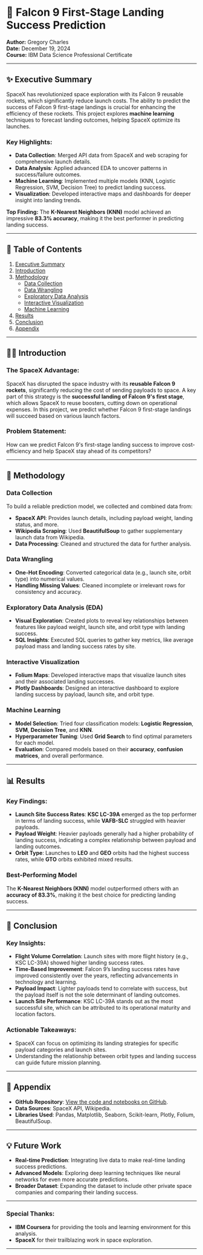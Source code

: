 # 🚀 Falcon 9 First-Stage Landing Success Prediction

**Author:** Gregory Charles  
**Date:** December 19, 2024  
**Course:** IBM Data Science Professional Certificate  

---

## ✨ Executive Summary

SpaceX has revolutionized space exploration with its Falcon 9 reusable rockets, which significantly reduce launch costs. The ability to predict the success of Falcon 9 first-stage landings is crucial for enhancing the efficiency of these rockets. This project explores **machine learning** techniques to forecast landing outcomes, helping SpaceX optimize its launches.

### Key Highlights:
- **Data Collection**: Merged API data from SpaceX and web scraping for comprehensive launch details.
- **Data Analysis**: Applied advanced EDA to uncover patterns in success/failure outcomes.
- **Machine Learning**: Implemented multiple models (KNN, Logistic Regression, SVM, Decision Tree) to predict landing success.
- **Visualization**: Developed interactive maps and dashboards for deeper insight into landing trends.

**Top Finding:** The **K-Nearest Neighbors (KNN)** model achieved an impressive **83.3% accuracy**, making it the best performer in predicting landing success.

---

## 📖 Table of Contents

1. [Executive Summary](#✨-executive-summary)
2. [Introduction](#-introduction)
3. [Methodology](#-methodology)
   - [Data Collection](#data-collection)
   - [Data Wrangling](#data-wrangling)
   - [Exploratory Data Analysis](#exploratory-data-analysis)
   - [Interactive Visualization](#interactive-visualization)
   - [Machine Learning](#machine-learning)
4. [Results](#results)
5. [Conclusion](#conclusion)
6. [Appendix](#appendix)

---

## 🧑‍🚀 Introduction

### The SpaceX Advantage:
SpaceX has disrupted the space industry with its **reusable Falcon 9 rockets**, significantly reducing the cost of sending payloads to space. A key part of this strategy is the **successful landing of Falcon 9's first stage**, which allows SpaceX to reuse boosters, cutting down on operational expenses. In this project, we predict whether Falcon 9 first-stage landings will succeed based on various launch factors.

### Problem Statement:
How can we predict Falcon 9's first-stage landing success to improve cost-efficiency and help SpaceX stay ahead of its competitors?

---

## 🔧 Methodology

### Data Collection
To build a reliable prediction model, we collected and combined data from:
- **SpaceX API**: Provides launch details, including payload weight, landing status, and more.
- **Wikipedia Scraping**: Used **BeautifulSoup** to gather supplementary launch data from Wikipedia.
- **Data Processing**: Cleaned and structured the data for further analysis.

### Data Wrangling
- **One-Hot Encoding**: Converted categorical data (e.g., launch site, orbit type) into numerical values.
- **Handling Missing Values**: Cleaned incomplete or irrelevant rows for consistency and accuracy.

### Exploratory Data Analysis (EDA)
- **Visual Exploration**: Created plots to reveal key relationships between features like payload weight, launch site, and orbit type with landing success.
- **SQL Insights**: Executed SQL queries to gather key metrics, like average payload mass and landing success rates by site.

### Interactive Visualization
- **Folium Maps**: Developed interactive maps that visualize launch sites and their associated landing successes.
- **Plotly Dashboards**: Designed an interactive dashboard to explore landing success by payload, launch site, and orbit type.

### Machine Learning
- **Model Selection**: Tried four classification models: **Logistic Regression**, **SVM**, **Decision Tree**, and **KNN**.
- **Hyperparameter Tuning**: Used **Grid Search** to find optimal parameters for each model.
- **Evaluation**: Compared models based on their **accuracy**, **confusion matrices**, and overall performance.

---

## 📊 Results

### Key Findings:
- **Launch Site Success Rates**: **KSC LC-39A** emerged as the top performer in terms of landing success, while **VAFB-SLC** struggled with heavier payloads.
- **Payload Weight**: Heavier payloads generally had a higher probability of landing success, indicating a complex relationship between payload and landing outcomes.
- **Orbit Type**: Launches to **LEO** and **GEO** orbits had the highest success rates, while **GTO** orbits exhibited mixed results.

### Best-Performing Model
The **K-Nearest Neighbors (KNN)** model outperformed others with an **accuracy of 83.3%**, making it the best choice for predicting landing success. 

---

## 🏁 Conclusion

### Key Insights:
- **Flight Volume Correlation**: Launch sites with more flight history (e.g., KSC LC-39A) showed higher landing success rates.
- **Time-Based Improvement**: Falcon 9’s landing success rates have improved consistently over the years, reflecting advancements in technology and learning.
- **Payload Impact**: Lighter payloads tend to correlate with success, but the payload itself is not the sole determinant of landing outcomes.
- **Launch Site Performance**: KSC LC-39A stands out as the most successful site, which can be attributed to its operational maturity and location factors.

### Actionable Takeaways:
- SpaceX can focus on optimizing its landing strategies for specific payload categories and launch sites.
- Understanding the relationship between orbit types and landing success can guide future mission planning.

---

## 📂 Appendix

- **GitHub Repository**: [View the code and notebooks on GitHub](https://github.com/your-repository).
- **Data Sources**: SpaceX API, Wikipedia.
- **Libraries Used**: Pandas, Matplotlib, Seaborn, Scikit-learn, Plotly, Folium, BeautifulSoup.

---

## 💡 Future Work
- **Real-time Prediction**: Integrating live data to make real-time landing success predictions.
- **Advanced Models**: Exploring deep learning techniques like neural networks for even more accurate predictions.
- **Broader Dataset**: Expanding the dataset to include other private space companies and comparing their landing success.

---

### Special Thanks:
- **IBM Coursera** for providing the tools and learning environment for this analysis.
- **SpaceX** for their trailblazing work in space exploration.

---
